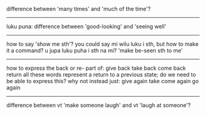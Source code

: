 difference between 'many times' and 'much of the time'?

----

luku puna: difference between 'good-looking' and 'seeing well'

----

how to say 'show me sth'?
    you could say mi wilu luku i sth,
    but how to make it a command?
        u jupa luku puha i sth na mi?
        'make be-seen sth to me'

----

how to express the back or re- part of:
    give back
    take back
    come back
    return
all these words represent a return to a previous state; do we need to be able to express this?
why not instead just:
    give again
    take
    come again
    go again

----

difference between vt 'make someone laugh' and vt 'laugh at someone'?